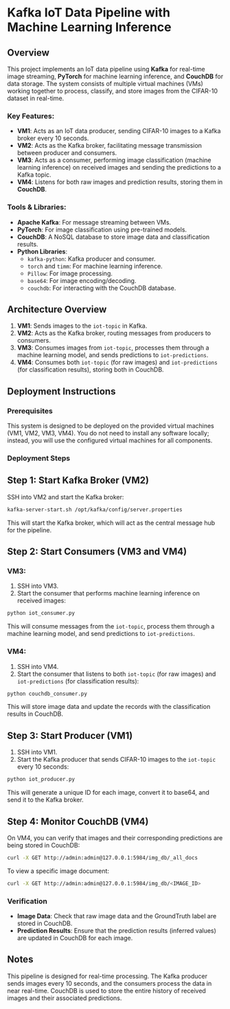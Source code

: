 # Kafka IoT Data Pipeline with Machine Learning Inference

## Overview

This project implements an IoT data pipeline using **Kafka** for real-time image streaming, **PyTorch** for machine learning inference, and **CouchDB** for data storage. The system consists of multiple virtual machines (VMs) working together to process, classify, and store images from the CIFAR-10 dataset in real-time.

### Key Features:
- **VM1**: Acts as an IoT data producer, sending CIFAR-10 images to a Kafka broker every 10 seconds.
- **VM2**: Acts as the Kafka broker, facilitating message transmission between producer and consumers.
- **VM3**: Acts as a consumer, performing image classification (machine learning inference) on received images and sending the predictions to a Kafka topic.
- **VM4**: Listens for both raw images and prediction results, storing them in **CouchDB**.

### Tools & Libraries:
- **Apache Kafka**: For message streaming between VMs.
- **PyTorch**: For image classification using pre-trained models.
- **CouchDB**: A NoSQL database to store image data and classification results.
- **Python Libraries**:
  - `kafka-python`: Kafka producer and consumer.
  - `torch` and `timm`: For machine learning inference.
  - `Pillow`: For image processing.
  - `base64`: For image encoding/decoding.
  - `couchdb`: For interacting with the CouchDB database.

## Architecture Overview
1. **VM1**: Sends images to the `iot-topic` in Kafka.
2. **VM2**: Acts as the Kafka broker, routing messages from producers to consumers.
3. **VM3**: Consumes images from `iot-topic`, processes them through a machine learning model, and sends predictions to `iot-predictions`.
4. **VM4**: Consumes both `iot-topic` (for raw images) and `iot-predictions` (for classification results), storing both in CouchDB.

## Deployment Instructions

### Prerequisites
This system is designed to be deployed on the provided virtual machines (VM1, VM2, VM3, VM4). You do not need to install any software locally; instead, you will use the configured virtual machines for all components.

### Deployment Steps

## Step 1: Start Kafka Broker (VM2)

SSH into VM2 and start the Kafka broker:

```bash
kafka-server-start.sh /opt/kafka/config/server.properties
```

This will start the Kafka broker, which will act as the central message hub for the pipeline.

## Step 2: Start Consumers (VM3 and VM4)

### VM3:

1. SSH into VM3.
2. Start the consumer that performs machine learning inference on received images:

```bash
python iot_consumer.py
```

This will consume messages from the `iot-topic`, process them through a machine learning model, and send predictions to `iot-predictions`.

### VM4:

1. SSH into VM4.
2. Start the consumer that listens to both `iot-topic` (for raw images) and `iot-predictions` (for classification results):

```bash
python couchdb_consumer.py
```

This will store image data and update the records with the classification results in CouchDB.

## Step 3: Start Producer (VM1)

1. SSH into VM1.
2. Start the Kafka producer that sends CIFAR-10 images to the `iot-topic` every 10 seconds:

```bash
python iot_producer.py
```

This will generate a unique ID for each image, convert it to base64, and send it to the Kafka broker.

## Step 4: Monitor CouchDB (VM4)

On VM4, you can verify that images and their corresponding predictions are being stored in CouchDB:

```bash
curl -X GET http://admin:admin@127.0.0.1:5984/img_db/_all_docs
```

To view a specific image document:

```bash
curl -X GET http://admin:admin@127.0.0.1:5984/img_db/<IMAGE_ID>
```

### Verification

- **Image Data**: Check that raw image data and the GroundTruth label are stored in CouchDB.
- **Prediction Results**: Ensure that the prediction results (inferred values) are updated in CouchDB for each image.

## Notes

This pipeline is designed for real-time processing. The Kafka producer sends images every 10 seconds, and the consumers process the data in near real-time. CouchDB is used to store the entire history of received images and their associated predictions.

